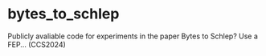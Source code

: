 # bytes_to_schlep
Publicly avaliable code for experiments in the paper Bytes to Schlep? Use a FEP... (CCS2024)
